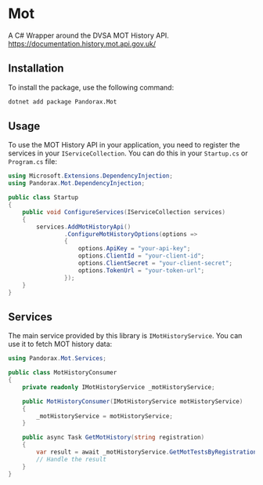 # Mot
A C# Wrapper around the DVSA MOT History API. https://documentation.history.mot.api.gov.uk/

## Installation

To install the package, use the following command:

```sh
dotnet add package Pandorax.Mot
```

## Usage

To use the MOT History API in your application, you need to register the services in your `IServiceCollection`. You can do this in your `Startup.cs` or `Program.cs` file:

```csharp
using Microsoft.Extensions.DependencyInjection;
using Pandorax.Mot.DependencyInjection;

public class Startup
{
    public void ConfigureServices(IServiceCollection services)
    {
        services.AddMotHistoryApi()
                .ConfigureMotHistoryOptions(options =>
                {
                    options.ApiKey = "your-api-key";
                    options.ClientId = "your-client-id";
                    options.ClientSecret = "your-client-secret";
                    options.TokenUrl = "your-token-url";
                });
    }
}
```

## Services

The main service provided by this library is `IMotHistoryService`. You can use it to fetch MOT history data:

```csharp
using Pandorax.Mot.Services;

public class MotHistoryConsumer
{
    private readonly IMotHistoryService _motHistoryService;

    public MotHistoryConsumer(IMotHistoryService motHistoryService)
    {
        _motHistoryService = motHistoryService;
    }

    public async Task GetMotHistory(string registration)
    {
        var result = await _motHistoryService.GetMotTestsByRegistrationAsync(registration);
        // Handle the result
    }
}
